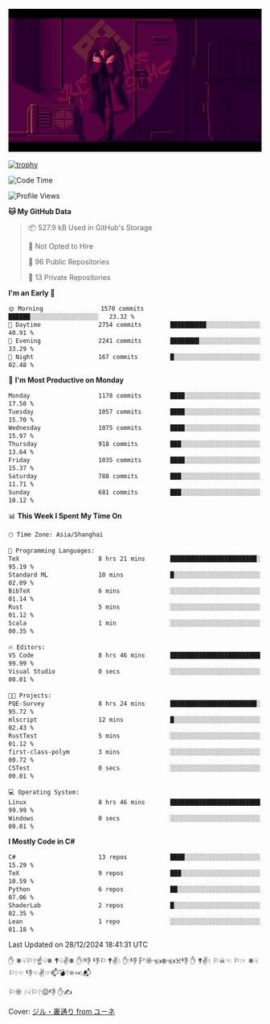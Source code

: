 ![](imgs/main.png)

[![trophy](https://github-profile-trophy.vercel.app/?username=NeilKleistGao&theme=dracula)](https://github.com/ryo-ma/github-profile-trophy)

<!--START_SECTION:waka-->
![Code Time](http://img.shields.io/badge/Code%20Time-1%2C539%20hrs%2022%20mins-blue)

![Profile Views](http://img.shields.io/badge/Profile%20Views-0-blue)

**🐱 My GitHub Data** 

> 📦 527.9 kB Used in GitHub's Storage 
 > 
> 🚫 Not Opted to Hire
 > 
> 📜 96 Public Repositories 
 > 
> 🔑 13 Private Repositories 
 > 
**I'm an Early 🐤** 

```text
🌞 Morning                1570 commits        ██████░░░░░░░░░░░░░░░░░░░   23.32 % 
🌆 Daytime                2754 commits        ██████████░░░░░░░░░░░░░░░   40.91 % 
🌃 Evening                2241 commits        ████████░░░░░░░░░░░░░░░░░   33.29 % 
🌙 Night                  167 commits         █░░░░░░░░░░░░░░░░░░░░░░░░   02.48 % 
```
📅 **I'm Most Productive on Monday** 

```text
Monday                   1178 commits        ████░░░░░░░░░░░░░░░░░░░░░   17.50 % 
Tuesday                  1057 commits        ████░░░░░░░░░░░░░░░░░░░░░   15.70 % 
Wednesday                1075 commits        ████░░░░░░░░░░░░░░░░░░░░░   15.97 % 
Thursday                 918 commits         ███░░░░░░░░░░░░░░░░░░░░░░   13.64 % 
Friday                   1035 commits        ████░░░░░░░░░░░░░░░░░░░░░   15.37 % 
Saturday                 788 commits         ███░░░░░░░░░░░░░░░░░░░░░░   11.71 % 
Sunday                   681 commits         ███░░░░░░░░░░░░░░░░░░░░░░   10.12 % 
```


📊 **This Week I Spent My Time On** 

```text
🕑︎ Time Zone: Asia/Shanghai

💬 Programming Languages: 
TeX                      8 hrs 21 mins       ████████████████████████░   95.19 % 
Standard ML              10 mins             █░░░░░░░░░░░░░░░░░░░░░░░░   02.09 % 
BibTeX                   6 mins              ░░░░░░░░░░░░░░░░░░░░░░░░░   01.14 % 
Rust                     5 mins              ░░░░░░░░░░░░░░░░░░░░░░░░░   01.12 % 
Scala                    1 min               ░░░░░░░░░░░░░░░░░░░░░░░░░   00.35 % 

🔥 Editors: 
VS Code                  8 hrs 46 mins       █████████████████████████   99.99 % 
Visual Studio            0 secs              ░░░░░░░░░░░░░░░░░░░░░░░░░   00.01 % 

🐱‍💻 Projects: 
PQE-Survey               8 hrs 24 mins       ████████████████████████░   95.72 % 
mlscript                 12 mins             █░░░░░░░░░░░░░░░░░░░░░░░░   02.43 % 
RustTest                 5 mins              ░░░░░░░░░░░░░░░░░░░░░░░░░   01.12 % 
first-class-polym        3 mins              ░░░░░░░░░░░░░░░░░░░░░░░░░   00.72 % 
CSTest                   0 secs              ░░░░░░░░░░░░░░░░░░░░░░░░░   00.01 % 

💻 Operating System: 
Linux                    8 hrs 46 mins       █████████████████████████   99.99 % 
Windows                  0 secs              ░░░░░░░░░░░░░░░░░░░░░░░░░   00.01 % 
```

**I Mostly Code in C#** 

```text
C#                       13 repos            ████░░░░░░░░░░░░░░░░░░░░░   15.29 % 
TeX                      9 repos             ███░░░░░░░░░░░░░░░░░░░░░░   10.59 % 
Python                   6 repos             ██░░░░░░░░░░░░░░░░░░░░░░░   07.06 % 
ShaderLab                2 repos             █░░░░░░░░░░░░░░░░░░░░░░░░   02.35 % 
Lean                     1 repo              ░░░░░░░░░░░░░░░░░░░░░░░░░   01.18 % 
```




 Last Updated on 28/12/2024 18:41:31 UTC
<!--END_SECTION:waka-->

✋ ❄☟⚐🕆☝☟❄ 🕈☟✌❄ ✋🕯👎 👎⚐ 🕈✌💧 ✋🕯👎 🏱☼☜❄☜☠👎 ✋ 🕈✌💧 ⚐☠☜ ⚐☞ ❄☟⚐💧☜ 👎☜✌☞📫💣🕆❄☜💧📬

⚐☼ 💧☟⚐🕆☹👎 ✋✍

Cover: [ジル・裏通り from ユーネ](https://www.pixiv.net/artworks/62127066)
